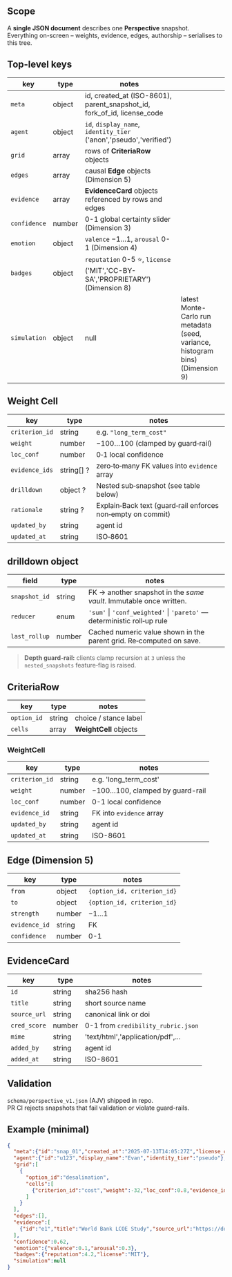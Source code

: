 ## Scope
A **single JSON document** describes one **Perspective** snapshot.  
Everything on-screen – weights, evidence, edges, authorship – serialises to this tree.

## Top-level keys
| key          | type   | notes                                                                        |                                                                                |
| ------------ | ------ | ---------------------------------------------------------------------------- | ------------------------------------------------------------------------------ |
| `meta`       | object | id, created_at (ISO-8601), parent_snapshot_id, fork_of_id, license_code      |                                                                                |
| `agent`      | object | `id`, `display_name`, `identity_tier` ('anon','pseudo','verified')           |                                                                                |
| `grid`       | array  | rows of **CriteriaRow** objects                                              |                                                                                |
| `edges`      | array  | causal **Edge** objects (Dimension 5)                                        |                                                                                |
| `evidence`   | array  | **EvidenceCard** objects referenced by rows and edges                        |                                                                                |
| `confidence` | number | 0-1 global certainty slider (Dimension 3)                                    |                                                                                |
| `emotion`    | object | `valence` −1…1, `arousal` 0-1 (Dimension 4)                                  |                                                                                |
| `badges`     | object | `reputation` 0-5 ⭐, `license` ('MIT','CC-BY-SA','PROPRIETARY') (Dimension 8) |                                                                                |
| `simulation` | object | null                                                                         | latest Monte-Carlo run metadata (seed, variance, histogram bins) (Dimension 9) |

## Weight Cell

| key            | type       | notes                                                       |
| -------------- | ---------- | ----------------------------------------------------------- |
| `criterion_id` | string     | e.g. `"long_term_cost"`                                     |
| `weight`       | number     | −100…100 (clamped by guard‑rail)                            |
| `loc_conf`     | number     | 0‑1 local confidence                                        |
| `evidence_ids` | string[] ? | zero‑to‑many FK values into `evidence` array                |
| `drilldown`    | object ?   | Nested sub‑snapshot (see table below)                       |
| `rationale`    | string ?   | Explain‑Back text (guard‑rail enforces non‑empty on commit) |
| `updated_by`   | string     | agent id                                                    |
| `updated_at`   | string     | ISO‑8601                                                    |

## drilldown object

|field|type|notes|
|---|---|---|
|`snapshot_id`|string|FK → another snapshot in the _same vault_. Immutable once written.|
|`reducer`|enum|`'sum'` \| `'conf_weighted'` \| `'pareto'` — deterministic roll‑up rule|
|`last_rollup`|number|Cached numeric value shown in the parent grid. Re‑computed on save.|

> **Depth guard‑rail:** clients clamp recursion at `3` unless the `nested_snapshots` feature‑flag is raised.


## CriteriaRow
| key         | type   | notes |
| ----------- | ------ | ----- |
| `option_id` | string | choice / stance label |
| `cells`     | array  | **WeightCell** objects |

### WeightCell
| key            | type    | notes |
| -------------- | ------- | ----- |
| `criterion_id` | string  | e.g. 'long_term_cost' |
| `weight`       | number  | −100…100, clamped by guard-rail |
| `loc_conf`     | number  | 0-1 local confidence |
| `evidence_id`  | string  | FK into `evidence` array |
| `updated_by`   | string  | agent id |
| `updated_at`   | string  | ISO-8601 |

## Edge  (Dimension 5)
| key            | type   | notes |
| -------------- | ------ | ----- |
| `from`         | object | `{option_id, criterion_id}` |
| `to`           | object | `{option_id, criterion_id}` |
| `strength`     | number | −1…1 |
| `evidence_id`  | string | FK |
| `confidence`   | number | 0-1 |

## EvidenceCard
| key             | type   | notes |
| --------------- | ------ | ----- |
| `id`            | string | sha256 hash |
| `title`         | string | short source name |
| `source_url`    | string | canonical link or doi |
| `cred_score`    | number | 0-1 from `credibility_rubric.json` |
| `mime`          | string | 'text/html','application/pdf',... |
| `added_by`      | string | agent id |
| `added_at`      | string | ISO-8601 |

## Validation
`schema/perspective_v1.json` (AJV) shipped in repo.  
PR CI rejects snapshots that fail validation or violate guard-rails.

## Example (minimal)
```json
{
  "meta":{"id":"snap_01","created_at":"2025-07-13T14:05:27Z","license_code":"MIT"},
  "agent":{"id":"u123","display_name":"Evan","identity_tier":"pseudo"},
  "grid":[
    {
      "option_id":"desalination",
      "cells":[
        {"criterion_id":"cost","weight":-32,"loc_conf":0.8,"evidence_id":"e1","updated_by":"u123","updated_at":"2025-07-13T14:05:00Z"}
      ]
    }
  ],
  "edges":[],
  "evidence":[
    {"id":"e1","title":"World Bank LCOE Study","source_url":"https://doi.org/...","cred_score":0.92,"mime":"application/pdf","added_by":"u123","added_at":"2025-07-13T14:04:55Z"}
  ],
  "confidence":0.62,
  "emotion":{"valence":0.1,"arousal":0.3},
  "badges":{"reputation":4.2,"license":"MIT"},
  "simulation":null
}
